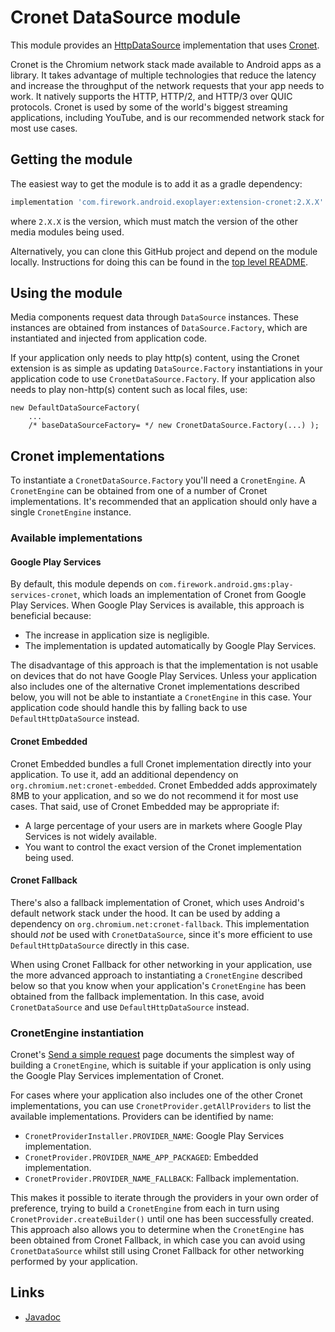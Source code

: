 # Cronet DataSource module

This module provides an [HttpDataSource][] implementation that uses [Cronet][].

Cronet is the Chromium network stack made available to Android apps as a
library. It takes advantage of multiple technologies that reduce the latency and
increase the throughput of the network requests that your app needs to work. It
natively supports the HTTP, HTTP/2, and HTTP/3 over QUIC protocols. Cronet is
used by some of the world's biggest streaming applications, including YouTube,
and is our recommended network stack for most use cases.

[HttpDataSource]: https://exoplayer.dev/doc/reference/com/google/android/exoplayer2/upstream/HttpDataSource.html
[Cronet]: https://developer.android.com/guide/topics/connectivity/cronet

## Getting the module

The easiest way to get the module is to add it as a gradle dependency:

```gradle
implementation 'com.firework.android.exoplayer:extension-cronet:2.X.X'
```

where `2.X.X` is the version, which must match the version of the other media
modules being used.

Alternatively, you can clone this GitHub project and depend on the module
locally. Instructions for doing this can be found in the [top level README][].

[top level README]: https://github.com/google/ExoPlayer/blob/release-v2/README.md

## Using the module

Media components request data through `DataSource` instances. These instances
are obtained from instances of `DataSource.Factory`, which are instantiated and
injected from application code.

If your application only needs to play http(s) content, using the Cronet
extension is as simple as updating `DataSource.Factory` instantiations in your
application code to use `CronetDataSource.Factory`. If your application also
needs to play non-http(s) content such as local files, use:
```
new DefaultDataSourceFactory(
    ...
    /* baseDataSourceFactory= */ new CronetDataSource.Factory(...) );
```

## Cronet implementations

To instantiate a `CronetDataSource.Factory` you'll need a `CronetEngine`. A
`CronetEngine` can be obtained from one of a number of Cronet implementations.
It's recommended that an application should only have a single `CronetEngine`
instance.

### Available implementations

#### Google Play Services

By default, this module depends on
`com.firework.android.gms:play-services-cronet`, which loads an implementation of
Cronet from Google Play Services. When Google Play Services is available, this
approach is beneficial because:

* The increase in application size is negligible.
* The implementation is updated automatically by Google Play Services.

The disadvantage of this approach is that the implementation is not usable on
devices that do not have Google Play Services. Unless your application also
includes one of the alternative Cronet implementations described below, you will
not be able to instantiate a `CronetEngine` in this case. Your application code
should handle this by falling back to use `DefaultHttpDataSource` instead.

#### Cronet Embedded

Cronet Embedded bundles a full Cronet implementation directly into your
application. To use it, add an additional dependency on
`org.chromium.net:cronet-embedded`. Cronet Embedded adds approximately 8MB to
your application, and so we do not recommend it for most use cases. That said,
use of Cronet Embedded may be appropriate if:

* A large percentage of your users are in markets where Google Play Services is
  not widely available.
* You want to control the exact version of the Cronet implementation being used.

#### Cronet Fallback

There's also a fallback implementation of Cronet, which uses Android's default
network stack under the hood. It can be used by adding a dependency on
`org.chromium.net:cronet-fallback`. This implementation should *not* be used
with `CronetDataSource`, since it's more efficient to use
`DefaultHttpDataSource` directly in this case.

When using Cronet Fallback for other networking in your application, use the
more advanced approach to instantiating a `CronetEngine` described below so that
you know when your application's `CronetEngine` has been obtained from the
fallback implementation. In this case, avoid `CronetDataSource` and use
`DefaultHttpDataSource` instead.

### CronetEngine instantiation

Cronet's [Send a simple request][] page documents the simplest way of building a
`CronetEngine`, which is suitable if your application is only using the
Google Play Services implementation of Cronet.

For cases where your application also includes one of the other Cronet
implementations, you can use `CronetProvider.getAllProviders` to list the
available implementations. Providers can be identified by name:

* `CronetProviderInstaller.PROVIDER_NAME`: Google Play Services implementation.
* `CronetProvider.PROVIDER_NAME_APP_PACKAGED`: Embedded implementation.
* `CronetProvider.PROVIDER_NAME_FALLBACK`: Fallback implementation.

This makes it possible to iterate through the providers in your own order of
preference, trying to build a `CronetEngine` from each in turn using
`CronetProvider.createBuilder()` until one has been successfully created. This
approach also allows you to determine when the `CronetEngine` has been obtained
from Cronet Fallback, in which case you can avoid using `CronetDataSource`
whilst still using Cronet Fallback for other networking performed by your
application.

[Send a simple request]: https://developer.android.com/guide/topics/connectivity/cronet/start

## Links

* [Javadoc][]

[Javadoc]: https://exoplayer.dev/doc/reference/index.html
